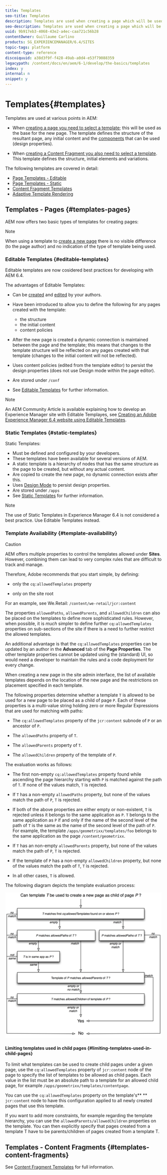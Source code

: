 ```yaml
---
title: Templates
seo-title: Templates
description: Templates are used when creating a page which will be used as the base for the new page
seo-description: Templates are used when creating a page which will be used as the base for the new page
uuid: 9b917eb3-4068-43e2-a4ec-caa721c56b28
contentOwner: Guillaume Carlino
products: SG_EXPERIENCEMANAGER/6.4/SITES
topic-tags: platform
content-type: reference
discoiquuid: a38d3f9f-f428-49ab-a0d4-e53f79088359
legacypath: /content/docs/en/aem/6-1/develop/the-basics/templates
index: y
internal: n
snippet: y
---
```


# Templates{#templates}

Templates are used at various points in AEM:

* When [creating a page you need to select a template](#templatespages); this will be used as the base for the new page. The template defines the structure of the resultant page, any initial content and the [components](../../../sites/authoring/using/default-components.md) that can be used (design properties).

* When [creating a Content Fragment you also need to select a template](#templatescontentfragments). This template defines the structure, initial elements and variations.

The following templates are covered in detail:

* [Page Templates - Editable](../../../sites/developing/using/page-templates-editable.md)
* [Page Templates - Static](../../../sites/developing/using/page-templates-static.md)
* [Content Fragment Templates](../../../sites/developing/using/content-fragment-templates.md)
* [Adaptive Template Rendering](../../../sites/developing/using/templates-adaptive-rendering.md)

## Templates - Pages {#templates-pages}

AEM now offers two basic types of templates for creating pages:

>[!NOTE]
>
>When using a template to [create a new page](../../../sites/authoring/using/managing-pages.md#creatinganewpage) there is no visible difference (to the page author) and no indication of the type of template being used.

### Editable Templates {#editable-templates}

Editable templates are now cosidered best practices for developing with AEM 6.4.

The advantages of Editable Templates:

* Can be [created](../../../sites/authoring/using/templates.md#creatinganewtemplate) and [edited](../../../sites/authoring/using/templates.md#editingatemplate) by your authors.

* Have been introduced to allow you to define the following for any pages created with the template:

    * the structure
    * the initial content
    * content policies

* After the new page is created a dynamic connection is maintained between the page and the template; this means that changes to the template structure will be reflected on any pages created with that template (changes to the initial content will not be reflected).  
* Uses content policies (edited from the template editor) to persist the design properties (does not use Design mode within the page editor).
* Are stored under `/conf`
* See [Editable Templates](../../../sites/developing/using/page-templates-editable.md) for further information.

>[!NOTE]
>
>An AEM Community Article is available explaining how to develop an Experience Manager site with Editable Templayes, see [Creating an Adobe Experience Manager 6.4 website using Editable Templates](https://helpx.adobe.com/experience-manager/using/first_aem64_website.html).

### Static Templates {#static-templates}

Static Templates:

* Must be defined and configured by your developers.
* These templates have been available for several versions of AEM. 
* A static template is a hierarchy of nodes that has the same structure as the page to be created, but without any actual content.
* Are copied to create the new page, no dynamic connection exists after this.
* Uses [Design Mode](../../../sites/authoring/using/default-components-designmode.md) to persist design properties.
* Are stored under `/apps`
* See [Static Templates](../../../sites/developing/using/page-templates-static.md) for further information.

>[!NOTE]
>
>The use of Static Templates in Experience Manager 6.4 is not considered a best practice. Use Editable Templates instead.

### Template Availability {#template-availability}

>[!CAUTION]
>
>AEM offers multiple properties to control the templates allowed under **Sites**. However, combining them can lead to very complex rules that are difficult to track and manage.
>
>Therefore, Adobe recommends that you start simple, by defining:
>
>* only the `cq:allowedTemplates` property  
>
>* only on the site root
>
>For an example, see We.Retail: `/content/we-retail/jcr:content`
>
>The properties `allowedPaths`, `allowedParents`, and `allowedChildren` can also be placed on the templates to define more sophisticated rules. However, when possible, it is *much* simpler to define further `cq:allowedTemplates` properties on sub-sections of the site if there is a need to further restrict the allowed templates.
>
>An additional advantage is that the `cq:allowedTemplates` properties can be updated by an author in the **Advanced** tab of the **Page Properties**. The other template properties cannot be updated using the (standard) UI, so would need a developer to maintain the rules and a code deployment for every change.

When creating a new page in the site admin interface, the list of available templates depends on the location of the new page and the restrictions on placement specified in each template.

The following properties determine whether a template `T` is allowed to be used for a new page to be placed as a child of page `P`. Each of these properties is a multi-value string holding zero or more Regular Expressions that are used for matching with paths:

* The `cq:allowedTemplates` property of the `jcr:content` subnode of `P` or an ancestor of `P`. 

* The `allowedPaths` property of `T`.

* The `allowedParents` property of `T`.

* The `allowedChildren` property of the template of `P`.

The evaluation works as follows:

* The first non-empty `cq:allowedTemplates` property found while ascending the page hierarchy starting with `P` is matched against the path of `T`. If none of the values match, `T` is rejected.

* If `T` has a non-empty `allowedPaths` property, but none of the values match the path of `P`, `T` is rejected.

* If both of the above properties are either empty or non-existent, `T` is rejected unless it belongs to the same application as `P`. `T` belongs to the same application as `P` if and only if the name of the second level of the path of `T` is the same as the name of the second level of the path of `P`. For example, the template `/apps/geometrixx/templates/foo` belongs to the same application as the page `/content/geometrixx`.

* If `T` has an non-empty `allowedParents` property, but none of the values match the path of `P`, `T` is rejected.

* If the template of `P` has a non-empty `allowedChildren` property, but none of the values match the path of `T`, `T` is rejected.

* In all other cases, `T` is allowed.

The following diagram depicts the template evaluation process:

![](assets/chlimage_1-183.png) 

#### Limiting templates used in child pages {#limiting-templates-used-in-child-pages}

To limit what templates can be used to create child pages under a given page, use the `cq:allowedTemplates` property of `jcr:content` node of the page to specify the list of templates to be allowed as child pages. Each value in the list must be an absolute path to a template for an allowed child page, for example `/apps/geometrixx/templates/contentpage`.

You can use the `cq:allowedTemplates` property on the template's** ** `jcr:content` node to have this configuration applied to all newly created pages that use this template.

If you want to add more constraints, for example regarding the template hierarchy, you can use the `allowedParents/allowedChildren` properties on the template. You can then explicitly specify that pages created from a template T have to be parents/children of pages created from a template T.

## Templates - Content Fragments {#templates-content-fragments}

See [Content Fragment Templates](../../../sites/developing/using/content-fragment-templates.md) for full information.
